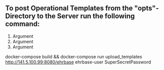 ## To post Operational Templates from the "opts"-Directory to the Server run the following command:
1. Argument <baseadress>
2. Argument <username>
3. Argument <password>

docker-compose build && docker-compose run upload_templates http://141.5.100.99:8080/ehrbase ehrbase-user SuperSecretPassword

